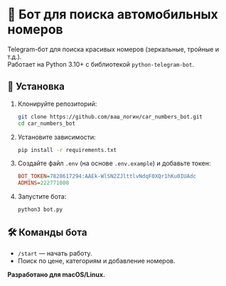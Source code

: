 # 🚗 Бот для поиска автомобильных номеров

Telegram-бот для поиска красивых номеров (зеркальные, тройные и т.д.).  
Работает на Python 3.10+ с библиотекой `python-telegram-bot`.

## 📌 Установка

1. Клонируйте репозиторий:
   ```bash
   git clone https://github.com/ваш_логин/car_numbers_bot.git
   cd car_numbers_bot
   ```

2. Установите зависимости:
   ```bash
   pip install -r requirements.txt
   ```

3. Создайте файл `.env` (на основе `.env.example`) и добавьте токен:
   ```ini
   BOT_TOKEN=7828617294:AAEk-WlSN2ZJlttlvNdqF0XQr1hKu0IUAdc
   ADMINS=222771008
   ```

4. Запустите бота:
   ```bash
   python3 bot.py
   ```

## 🛠 Команды бота
- `/start` — начать работу.
- Поиск по цене, категориям и добавление номеров.

**Разработано для macOS/Linux.**
